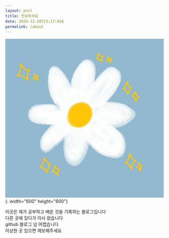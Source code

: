 ```yaml
---
layout: post
title: 안녕하세요
date: 2020-12-20T23:17:016
permalink: /about
---
```


![img](./public/icon.png){: width="600" height="600"}

이곳은 제가 공부하고 배운 것을 기록하는 블로그입니다  
다른 곳에 있다가 이사 왔습니다  
github 블로그 넘 어렵습니다  
이상한 곳 있으면 제보해주세요  
